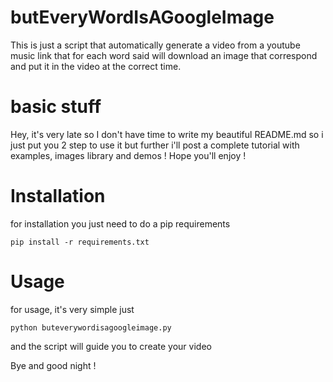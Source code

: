 # butEveryWordIsAGoogleImage
This is just a script that automatically generate a video from a youtube music link that for each word said will download an image that correspond and put it in the video at the correct time.

# basic stuff
Hey, it's very late so I don't have time to write my beautiful README.md so i just put you 2 step to use it but further i'll post a complete tutorial with examples, images library and demos !
Hope you'll enjoy !

# Installation
for installation you just need to do a pip requirements
```
pip install -r requirements.txt
```

# Usage
for usage, it's very simple just
```
python buteverywordisagoogleimage.py
```
and the script will guide you to create your video

Bye and good night !
